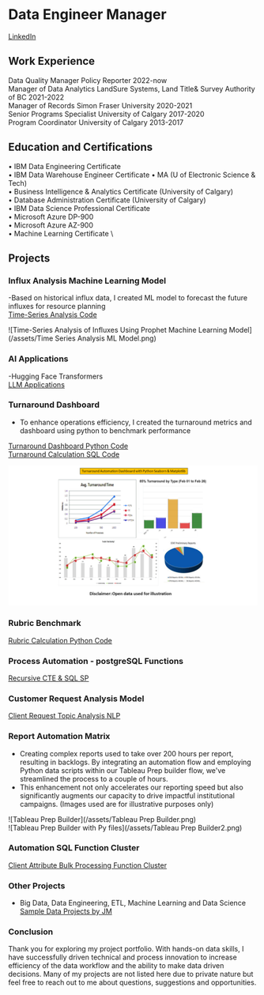 # Data Engineer Manager  
[LinkedIn](https://www.linkedin.com/in/jin-meng-29830673/)

## Work Experience
Data Quality Manager       Policy Reporter 						2022-now \
Manager of Data Analytics  LandSure Systems, Land Title& Survey Authority of BC 	2021-2022 \
Manager of Records         Simon Fraser University 				2020-2021 \
Senior Programs Specialist University of Calgary 					2017-2020 \
Program Coordinator        University of Calgary 					2013-2017 
 
## Education and Certifications
•	IBM Data Engineering Certificate \
•	IBM Data Warehouse Engineer Certificate
•	MA (U of Electronic Science & Tech) \
•	Business Intelligence & Analytics Certificate (University of Calgary) \
•	Database Administration Certificate (University of Calgary) \
•	IBM Data Science Professional Certificate \
•	Microsoft Azure DP-900 \
•	Microsoft Azure AZ-900  \
•	Machine Learning Certificate \

## Projects
### Influx Analysis Machine Learning Model

  -Based on historical influx data, I created ML model to forecast the future influxes for resource planning  
  [Time-Series Analysis Code](https://github.com/mengjin2211/github-portfolio-JM/blob/main/sample%20code/Time-series%20Analysis%20Model)  
  
  ![Time-Series Analysis of Influxes Using Prophet Machine Learning Model](/assets/Time Series Analysis ML Model.png)  
  
### AI Applications 
 -Hugging Face Transformers  
 [LLM Applications](https://github.com/mengjin2211/github-portfolio-JM/blob/main/sample%20code/AI-Transformers)    
                     
### Turnaround Dashboard
  - To enhance operations efficiency, I created the turnaround metrics and dashboard using python to benchmark performance    

[Turnaround Dashboard Python Code](https://github.com/mengjin2211/github-portfolio-JM/blob/main/sample%20code/Turnaround%20Dashboard%20Python%20Code)    
[Turnaround Calculation SQL Code](https://github.com/mengjin2211/github-portfolio-JM/blob/main/sample%20code/SQL%20Turnaround%20Calculation)    
    
![Turnaround Dashboard](/assets/Turnaround.png)     

### Rubric Benchmark  

[Rubric Calculation Python Code](https://github.com/mengjin2211/github-portfolio-JM/blob/main/sample%20code/rubric%20calculation%20python%20code)    
    
### Process Automation - postgreSQL Functions
[Recursive CTE & SQL SP](https://github.com/mengjin2211/github-portfolio-JM/blob/main/sample%20code/SQL%20Automation)   

### Customer Request Analysis Model
[Client Request Topic Analysis NLP](https://github.com/mengjin2211/github-portfolio-JM/blob/main/sample%20code/Customer%20Request%20Analysis%20NLP%20Model)   

### Report Automation Matrix
- Creating complex reports used to take over 200 hours per report, resulting in backlogs. By integrating an automation flow and employing Python data scripts within our Tableau Prep builder flow, we've streamlined the process to a couple of hours.
- This enhancement not only accelerates our reporting speed but also significantly augments our capacity to drive impactful institutional campaigns. (Images used are for illustrative purposes only)    

![Tableau Prep Builder](/assets/Tableau Prep Builder.png) 	 
![Tableau Prep Builder with Py files](/assets/Tableau Prep Builder2.png)     	

### Automation SQL Function Cluster   
[Client Attribute Bulk Processing Function Cluster](https://github.com/mengjin2211/github-portfolio-JM/blob/main/sample%20code/SQL%20Function%20Cluster) 

### Other Projects 
 - Big Data, Data Engineering, ETL, Machine Learning and Data Science      
[Sample Data Projects by JM](https://github.com/mengjin2211/sample-work)  

### Conclusion  
Thank you for exploring my project portfolio. With hands-on data skills, I have successfully driven technical and process innovation to increase efficiency of the data workflow and the ability to make data driven decisions. Many of my projects are not listed here due to private nature but feel free to reach out to me about questions, suggestions and opportunities.  

